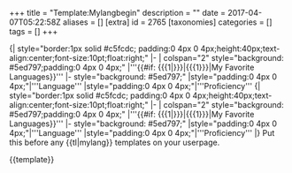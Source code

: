 +++
title = "Template:Mylangbegin"
description = ""
date = 2017-04-07T05:22:58Z
aliases = []
[extra]
id = 2765
[taxonomies]
categories = []
tags = []
+++

<includeonly>{| style="border:1px solid #c5fcdc; padding:0 4px 0 4px;height:40px;text-align:center;font-size:10pt;float:right;"
|- 
| colspan="2" style="background: #5ed797;padding:0 4px 0 4px;"  |'''{{#if: {{{1|}}}|{{{1}}}|My Favorite Languages}}'''
|- style="background: #5ed797;" 
|style="padding:0 4px 0 4px;"|'''Language'''
|style="padding:0 4px 0 4px;"|'''Proficiency'''</includeonly><noinclude>
{| style="border:1px solid #c5fcdc; padding:0 4px 0 4px;height:40px;text-align:center;font-size:10pt;float:right;"
|- 
| colspan="2" style="background: #5ed797;padding:0 4px 0 4px;"  |'''{{#if: {{{1|}}}|{{{1}}}|My Favorite Languages}}'''
|- style="background: #5ed797;" 
|style="padding:0 4px 0 4px;"|'''Language'''
|style="padding:0 4px 0 4px;"|'''Proficiency'''
|}
Put this before any {{tl|mylang}} templates on your userpage.

{{template}}</noinclude>
